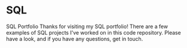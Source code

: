# SQL
SQL Portfolio
Thanks for visiting my SQL portfolio! There are a few examples of SQL projects I've worked on in this code repository. Please have a look, and if you have any questions, get in touch.
